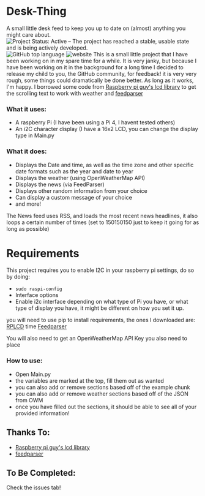 # Desk-Thing
A small little desk feed to keep you up to date on (almost) anything you might care about.
<img alt="Project Status: Active – The project has reached a stable, usable state and is being actively developed." src="https://www.repostatus.org/badges/latest/active.svg">
<img alt="GitHub top language" src="https://img.shields.io/github/languages/top/WyattHBrown/Desk-Thing">
<img alt="website" src="https://img.shields.io/badge/Website-Vestbot.ca-blueviolet">
This is a small little project that I have been working on in my spare time for a while. It is very janky, but because I have been working on it in the background for a long time I decided to release my child to you, the GitHub community, for feedback!
it is very very rough, some things could dramatically be done better. As long as it works, I'm happy.
I borrowed some code from [Raspberry pi guy's lcd library](https://github.com/the-raspberry-pi-guy/lcd) to get the scrolling text to work with weather and [feedparser](https://pypi.org/project/feedparser/)

### What it uses:

- A raspberry Pi (I have been using a Pi 4, I havent tested others)
- An i2C character display (I have a 16x2 LCD, you can change the display type in Main.py

### What it does:
- Displays the Date and time, as well as the time zone and other specific date formats such as the year and date to year
- Displays the weather (using OpenWeatherMap API)
- Displays the news (via FeedParser)
- Displays other random information from your choice
- Can display a custom message of your choice
- and more!

The News feed uses RSS, and loads the most recent news headlines, it also loops a certain number of times (set to 150150150 just to keep it going for as long as possible)

# Requirements

This project requires you to enable I2C in your raspberry pi settings, do so by doing:
- `sudo raspi-config`
- Interface options
- Enable i2c interface
depending on what type of Pi you have, or what type of display you have, it might be different on how you set it up.

you will need to use pip to install requirements, the ones I downloaded are:
[RPLCD](https://pypi.org/project/RPLCD/)
time
[Feedparser](https://pypi.org/project/feedparser/)

You will also need to get an OpenWeatherMap API Key
you also need to place 

### How to use:
- Open Main.py
- the variables are marked at the top, fill them out as wanted
- you can also add or remove sections based off of the example chunk
- you can also add or remove weather sections based off of the JSON from OWM
- once you have filled out the sections, it should be able to see all of your provided information!

## Thanks To:
- [Raspberry pi guy's lcd library](https://github.com/the-raspberry-pi-guy/lcd)
- [feedparser](https://pypi.org/project/feedparser/)

## To Be Completed:
Check the issues tab!
